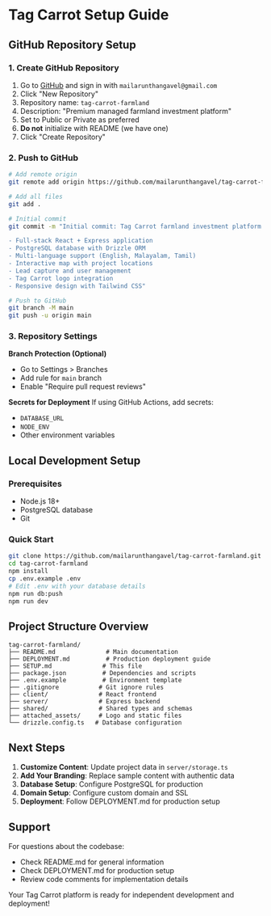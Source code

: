 # Tag Carrot Setup Guide

## GitHub Repository Setup

### 1. Create GitHub Repository

1. Go to [GitHub](https://github.com) and sign in with `mailarunthangavel@gmail.com`
2. Click "New Repository"
3. Repository name: `tag-carrot-farmland`
4. Description: "Premium managed farmland investment platform"
5. Set to Public or Private as preferred
6. **Do not** initialize with README (we have one)
7. Click "Create Repository"

### 2. Push to GitHub

```bash
# Add remote origin
git remote add origin https://github.com/mailarunthangavel/tag-carrot-farmland.git

# Add all files
git add .

# Initial commit
git commit -m "Initial commit: Tag Carrot farmland investment platform

- Full-stack React + Express application
- PostgreSQL database with Drizzle ORM
- Multi-language support (English, Malayalam, Tamil)
- Interactive map with project locations
- Lead capture and user management
- Tag Carrot logo integration
- Responsive design with Tailwind CSS"

# Push to GitHub
git branch -M main
git push -u origin main
```

### 3. Repository Settings

**Branch Protection (Optional)**
- Go to Settings > Branches
- Add rule for `main` branch
- Enable "Require pull request reviews"

**Secrets for Deployment**
If using GitHub Actions, add secrets:
- `DATABASE_URL`
- `NODE_ENV`
- Other environment variables

## Local Development Setup

### Prerequisites
- Node.js 18+
- PostgreSQL database
- Git

### Quick Start
```bash
git clone https://github.com/mailarunthangavel/tag-carrot-farmland.git
cd tag-carrot-farmland
npm install
cp .env.example .env
# Edit .env with your database details
npm run db:push
npm run dev
```

## Project Structure Overview

```
tag-carrot-farmland/
├── README.md              # Main documentation
├── DEPLOYMENT.md          # Production deployment guide
├── SETUP.md              # This file
├── package.json          # Dependencies and scripts
├── .env.example          # Environment template
├── .gitignore           # Git ignore rules
├── client/              # React frontend
├── server/              # Express backend
├── shared/              # Shared types and schemas
├── attached_assets/     # Logo and static files
└── drizzle.config.ts   # Database configuration
```

## Next Steps

1. **Customize Content**: Update project data in `server/storage.ts`
2. **Add Your Branding**: Replace sample content with authentic data
3. **Database Setup**: Configure PostgreSQL for production
4. **Domain Setup**: Configure custom domain and SSL
5. **Deployment**: Follow DEPLOYMENT.md for production setup

## Support

For questions about the codebase:
- Check README.md for general information
- Check DEPLOYMENT.md for production setup
- Review code comments for implementation details

Your Tag Carrot platform is ready for independent development and deployment!
